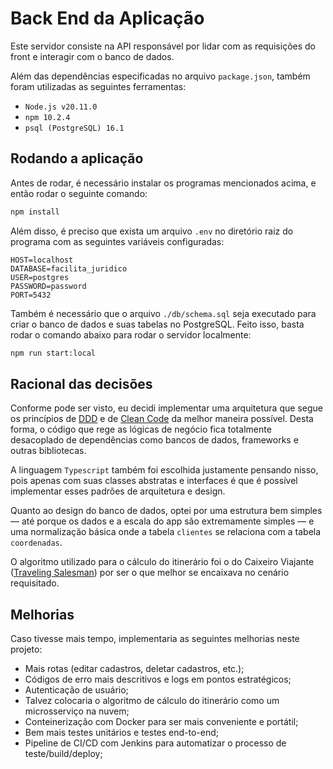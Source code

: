 # Back End da Aplicação

Este servidor consiste na API responsável por lidar com as requisições do front e interagir com o banco de dados.

Além das dependências especificadas no arquivo `package.json`, também foram utilizadas as seguintes ferramentas:

- `Node.js v20.11.0`
- `npm 10.2.4`
- `psql (PostgreSQL) 16.1`

## Rodando a aplicação

Antes de rodar, é necessário instalar os programas mencionados acima, e então rodar o seguinte comando:

```bash
npm install
```
Além disso, é preciso que exista um arquivo `.env` no diretório raiz do programa com as seguintes variáveis configuradas:

```env
HOST=localhost 
DATABASE=facilita_juridico 
USER=postgres 
PASSWORD=password 
PORT=5432 
```

Também é necessário que o arquivo `./db/schema.sql` seja executado para criar o banco de dados e suas tabelas no PostgreSQL. Feito isso, basta rodar o comando abaixo para rodar o servidor localmente:

```bash
npm run start:local
```

## Racional das decisões

Conforme pode ser visto, eu decidi implementar uma arquitetura que segue os princípios de [DDD](https://en.wikipedia.org/wiki/Domain-driven_design) e de [Clean Code](https://blog.cleancoder.com/uncle-bob/2012/08/13/the-clean-architecture.html) da melhor maneira possível. Desta forma, o código que rege as lógicas de negócio fica totalmente desacoplado de dependências como bancos de dados, frameworks e outras bibliotecas.

A linguagem `Typescript` também foi escolhida justamente pensando nisso, pois apenas com suas classes abstratas e interfaces é que é possível implementar esses padrões de arquitetura e design.

Quanto ao design do banco de dados, optei por uma estrutura bem simples — até porque os dados e a escala do app são extremamente simples — e uma normalização básica onde a tabela `clientes` se relaciona com a tabela `coordenadas`.

O algoritmo utilizado para o cálculo do itinerário foi o do Caixeiro Viajante ([Traveling Salesman](https://en.wikipedia.org/wiki/Travelling_salesman_problem)) por ser o que melhor se encaixava no cenário requisitado.

## Melhorias

Caso tivesse mais tempo, implementaria as seguintes melhorias neste projeto:

- Mais rotas (editar cadastros, deletar cadastros, etc.);
- Códigos de erro mais descritivos e logs em pontos estratégicos;
- Autenticação de usuário;
- Talvez colocaria o algoritmo de cálculo do itinerário como um microsserviço na nuvem;
- Conteinerização com Docker para ser mais conveniente e portátil;
- Bem mais testes unitários e testes end-to-end;
- Pipeline de CI/CD com Jenkins para automatizar o processo de teste/build/deploy;
